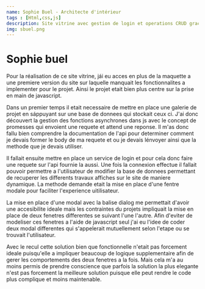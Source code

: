 ```yaml
--- 
name: Sophie Buel - Architecte d'intérieur  
tags : [Html,css,js]
description: Site vitrine avec gestion de login et operations CRUD grace a js
img: sbuel.png
---
```


# Sophie buel

Pour la réalisation de ce site vitrine, jái eu acces en plus de la maquette a une premiere version du site sur laquelle manquait les fonctionnalites a implementer pour le projet. Ainsi le projet etait bien plus centre sur la prise en main de javascript.

Dans un premier temps il etait necessaire de mettre en place une galerie de projet en sáppuyant sur une base de donnees qui stockait ceux ci. J'ai donc découvert la gestion des fonctions asynchrones dans js avec le concept de promesses qui envoient une requete et attend une reponse. Il m'as donc fallu bien comprendre la documentation de l'api pour determiner comment je devais former le body de ma requete et ou je devais lénvoyer ainsi que la methode que je devais utiliser.

Il fallait ensuite mettre en place un service de login et pour cela donc faire une requete sur l'api fournie la aussi. 
Une fois la connexion effectue il fallait pouvoir permettre a l'utilisateur de modifier la base de donnees permettant de recuperer  les differents travaux affiches sur le site de maniere dynamique. La methode demande etait la mise en place d'une fentre modale pour faciliter l'experience uitilisateur.

La mise en place d'une modal avec la balise dialog me permettait d'avoir une accesibilite ideale mais les contraintes du projets impliquait la mise en place de deux fenetres differentes se suivant l'une l'autre. Afin d'eviter de modeliser ces fenetres a l'aide de javascript seul j'ai eu l'idee de coder deux modal differentes qui s'appelerait mutuellement selon l'etape ou se trouvait l'utilisateur.

Avec le recul cette solution bien que fonctionnelle n'etait pas forcement ideale puisqu'elle a impliquer beaucoup de logique supplementaire afin de gerer les comportements des deux fenetres a la fois. Mais cela m'a au moins permis de prendre conscience que parfois la solution la plus elegante n'est pas forcement la meilleure solution puisque elle peut rendre le code plus complique et moins maintenable.
